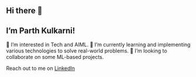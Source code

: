## Hi there 👋
## I’m Parth Kulkarni!

🔭 I’m interested in Tech and AIML.
🌱 I’m currently learning and implementing various technologies to solve real-world problems.
👯 I’m looking to collaborate on some ML-based projects.

Reach out to me on [LinkedIn]([url](https://www.linkedin.com/in/parthkulkarni16/)) 
<!--
**parthdk16/parthdk16** is a ✨ _special_ ✨ repository because its `README.md` (this file) appears on your GitHub profile.

Here are some ideas to get you started:

- 🔭 I’m currently working on ...
- 🌱 I’m currently learning ...
- 👯 I’m looking to collaborate on ...
- 🤔 I’m looking for help with ...
- 💬 Ask me about ...
- 📫 How to reach me: ...
- 😄 Pronouns: ...
- ⚡ Fun fact: ...
-->
